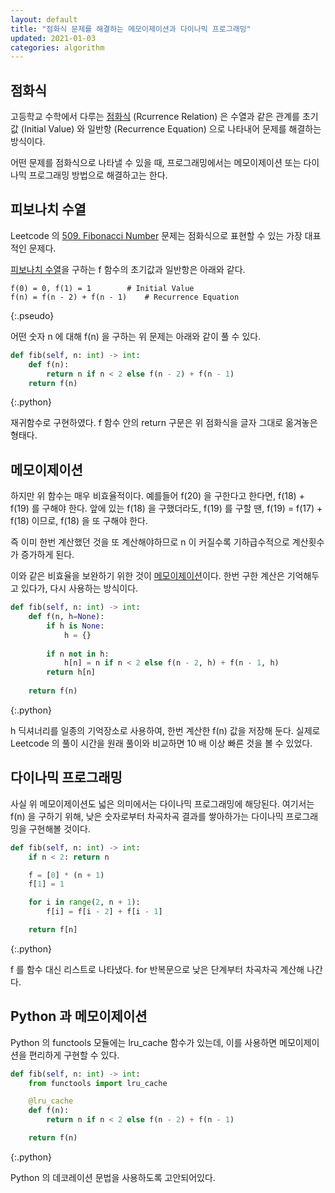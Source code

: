 ```yaml
---
layout: default
title: "점화식 문제를 해결하는 메모이제이션과 다이나믹 프로그래밍"
updated: 2021-01-03
categories: algorithm
---
```


## 점화식

고등학교 수학에서 다루는 [점화식](https://namu.wiki/w/%EC%A0%90%ED%99%94%EC%8B%9D) (Rcurrence Relation) 은 수열과 같은 관계를 초기값 (Initial Value) 와 일반항 (Recurrence Equation) 으로 나타내어 문제를 해결하는 방식이다.

어떤 문제를 점화식으로 나타낼 수 있을 때, 프로그래밍에서는 메모이제이션 또는 다이나믹 프로그래밍 방법으로 해결하고는 한다.

## 피보나치 수열

Leetcode 의 [509. Fibonacci Number](https://leetcode.com/problems/fibonacci-number/) 문제는 점화식으로 표현할 수 있는 가장 대표적인 문제다.

[피보나치 수열](https://namu.wiki/w/%ED%94%BC%EB%B3%B4%EB%82%98%EC%B9%98%20%EC%88%98%EC%97%B4)을 구하는 f 함수의 초기값과 일반항은 아래와 같다.

```pseudo
f(0) = 0, f(1) = 1        # Initial Value
f(n) = f(n - 2) + f(n - 1)    # Recurrence Equation
```
{:.pseudo}

어떤 숫자 n 에 대해 f(n) 을 구하는 위 문제는 아래와 같이 풀 수 있다.

```python
def fib(self, n: int) -> int:
    def f(n):
        return n if n < 2 else f(n - 2) + f(n - 1)
    return f(n)
```
{:.python}

재귀함수로 구현하였다. f 함수 안의 return 구문은 위 점화식을 글자 그대로 옮겨놓은 형태다.

## 메모이제이션

하지만 위 함수는 매우 비효율적이다. 예를들어 f(20) 을 구한다고 한다면, f(18) + f(19) 를 구해야 한다. 앞에 있는 f(18) 을 구했더라도, f(19) 를 구할 땐, f(19) = f(17) + f(18) 이므로, f(18) 을 또 구해야 한다.

즉 이미 한번 계산했던 것을 또 계산해야하므로 n 이 커질수록 기하급수적으로 계산횟수가 증가하게 된다.

이와 같은 비효율을 보완하기 위한 것이 [메모이제이션](https://namu.wiki/w/%EB%A9%94%EB%AA%A8%EC%9D%B4%EC%A0%9C%EC%9D%B4%EC%85%98)이다. 한번 구한 계산은 기억해두고 있다가, 다시 사용하는 방식이다.

```python
def fib(self, n: int) -> int:
    def f(n, h=None):
        if h is None:
            h = {}
        
        if n not in h:
            h[n] = n if n < 2 else f(n - 2, h) + f(n - 1, h)
        return h[n]
    
    return f(n)
```
{:.python}

h 딕셔너리를 일종의 기억장소로 사용하여, 한번 계산한 f(n) 값을 저장해 둔다. 실제로 Leetcode 의 풀이 시간을 원래 풀이와 비교하면 10 배 이상 빠른 것을 볼 수 있었다.

## 다이나믹 프로그래밍

사실 위 메모이제이션도 넓은 의미에서는 다이나믹 프로그래밍에 해당된다. 여기서는 f(n) 을 구하기 위해, 낮은 숫자로부터 차곡차곡 결과를 쌓아하가는 다이나믹 프로그래밍을 구현해볼 것이다.

```python
def fib(self, n: int) -> int:
    if n < 2: return n

    f = [0] * (n + 1)
    f[1] = 1

    for i in range(2, n + 1):
        f[i] = f[i - 2] + f[i - 1]

    return f[n]
```
{:.python}

f 를 함수 대신 리스트로 나타냈다. for 반복문으로 낮은 단계부터 차곡차곡 계산해 나간다.

## Python 과 메모이제이션

Python 의 functools 모듈에는 lru_cache 함수가 있는데, 이를 사용하면 메모이제이션을 편리하게 구현할 수 있다.

```python
def fib(self, n: int) -> int:
    from functools import lru_cache

    @lru_cache
    def f(n):
        return n if n < 2 else f(n - 2) + f(n - 1)

    return f(n)
```
{:.python}

Python 의 데코레이션 문법을 사용하도록 고안되어있다.
